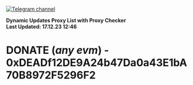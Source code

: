 [![Telegram channel](https://img.shields.io/endpoint?url=https://runkit.io/damiankrawczyk/telegram-badge/branches/master?url=https://t.me/n4z4v0d)](https://t.me/n4z4v0d) 

**Dynamic Updates Proxy List with Proxy Checker**  
**Last Updated: 17.12.23 12:46**

# DONATE (_any evm_) - 0xDEADf12DE9A24b47Da0a43E1bA70B8972F5296F2
